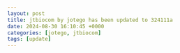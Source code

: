 ```yaml
---
layout: post
title: jtbiocom by jotego has been updated to 324111a
date: 2024-08-30 16:10:45 +0000
categories: [jotego, jtbiocom]
tags: [update]
---
```


